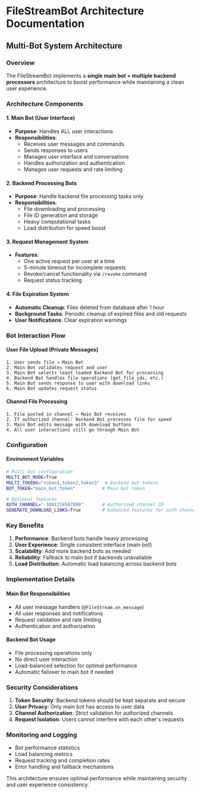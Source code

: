 # FileStreamBot Architecture Documentation

## Multi-Bot System Architecture

### Overview
The FileStreamBot implements a **single main bot + multiple backend processors** architecture to boost performance while maintaining a clean user experience.

### Architecture Components

#### 1. Main Bot (User Interface)
- **Purpose**: Handles ALL user interactions
- **Responsibilities**:
  - Receives user messages and commands
  - Sends responses to users
  - Manages user interface and conversations
  - Handles authorization and authentication
  - Manages user requests and rate limiting

#### 2. Backend Processing Bots
- **Purpose**: Handle backend file processing tasks only
- **Responsibilities**:
  - File downloading and processing
  - File ID generation and storage
  - Heavy computational tasks
  - Load distribution for speed boost

#### 3. Request Management System
- **Features**:
  - One active request per user at a time
  - 5-minute timeout for incomplete requests
  - Revoke/cancel functionality via `/revoke` command
  - Request status tracking

#### 4. File Expiration System
- **Automatic Cleanup**: Files deleted from database after 1 hour
- **Background Tasks**: Periodic cleanup of expired files and old requests
- **User Notifications**: Clear expiration warnings

### Bot Interaction Flow

#### User File Upload (Private Messages)
```
1. User sends file → Main Bot
2. Main Bot validates request and user
3. Main Bot selects least loaded Backend Bot for processing
4. Backend Bot handles file operations (get_file_ids, etc.)
5. Main Bot sends response to user with download links
6. Main Bot updates request status
```

#### Channel File Processing
```
1. File posted in channel → Main Bot receives
2. If authorized channel: Backend Bot processes file for speed
3. Main Bot edits message with download buttons
4. All user interactions still go through Main Bot
```

### Configuration

#### Environment Variables
```bash
# Multi-bot configuration
MULTI_BOT_MODE=True
MULTI_TOKENS="token1,token2,token3"  # Backend bot tokens
BOT_TOKEN="main_bot_token"          # Main bot token

# Optional features
AUTH_CHANNEL="-1001234567890"       # Authorized channel ID
GENERATE_DOWNLOAD_LINKS=True        # Enhanced features for auth channel
```

### Key Benefits

1. **Performance**: Backend bots handle heavy processing
2. **User Experience**: Single consistent interface (main bot)
3. **Scalability**: Add more backend bots as needed
4. **Reliability**: Fallback to main bot if backends unavailable
5. **Load Distribution**: Automatic load balancing across backend bots

### Implementation Details

#### Main Bot Responsibilities
- All user message handlers (`@FileStream.on_message`)
- All user responses and notifications
- Request validation and rate limiting
- Authentication and authorization

#### Backend Bot Usage
- File processing operations only
- No direct user interaction
- Load-balanced selection for optimal performance
- Automatic failover to main bot if needed

### Security Considerations

1. **Token Security**: Backend tokens should be kept separate and secure
2. **User Privacy**: Only main bot has access to user data
3. **Channel Authorization**: Strict validation for authorized channels
4. **Request Isolation**: Users cannot interfere with each other's requests

### Monitoring and Logging

- Bot performance statistics
- Load balancing metrics
- Request tracking and completion rates
- Error handling and fallback mechanisms

This architecture ensures optimal performance while maintaining security and user experience consistency.
